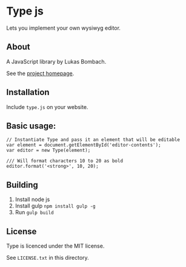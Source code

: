 # Type js

Lets you implement your own wysiwyg editor.

## About

A JavaScript library by Lukas Bombach.

See the [project homepage](http://LukasBombach.github.io/type).

## Installation

Include `type.js` on your website.

## Basic usage:

    // Instantiate Type and pass it an element that will be editable
    var element = document.getElementById('editor-contents');
    var editor = new Type(element);
    
    /// Will format characters 10 to 20 as bold
    editor.format('<strong>', 10, 20);

## Building

1. Install node js
2. Install gulp `npm install gulp -g`
3. Run `gulp build`

## License

Type is licenced under the MIT license.

See `LICENSE.txt` in this directory.
